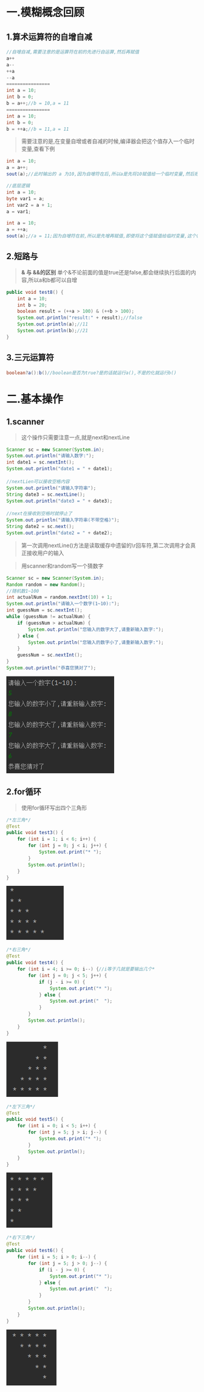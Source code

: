 # 一.模糊概念回顾

## 1.算术运算符的自增自减

```java
//自增自减,需要注意的是运算符在前的先进行自运算,然后再赋值
a++
a--
++a
--a
================
int a = 10;
int b = 0;
b = a++;//b = 10,a = 11
================
int a = 10;
int b = 0;
b = ++a;//b = 11,a = 11
```

>需要注意的是,在变量自增或者自减的时候,编译器会把这个值存入一个临时变量,查看下例

```java
int a = 10;
a = a++;
sout(a);//此时输出的 a 为10,因为自增符在后,所以a是先将10赋值给一个临时变量,然后把这个临时变量赋值给a,最后a的自增就会用另一个新的临时变量接收
```

```java
//底层逻辑
int a = 10;
byte var1 = a;
int var2 = a + 1;
a = var1;
```

```java
int a = 10;
a = ++a;
sout(a);//a = 11;因为自增符在前,所以是先增再赋值,即使将这个值赋值给临时变量,这个临时变量的值也是11
```
## 2.短路与

>**&  与  &&的区别**
>单个&不论前面的值是true还是false,都会继续执行后面的内容,所以a和b都可以自增

```Java
public void test8() {  
    int a = 10;  
    int b = 20;  
    boolean result = (++a > 100) & (++b > 100);  
    System.out.println("result:" + result);//false  
    System.out.println(a);//11  
    System.out.println(b);//21  
}
```
## 3.三元运算符

```Java
boolean?a():b()//boolean是否为true?是的话就运行a(),不是的化就运行b()
```
# 二.基本操作

## 1.scanner

>这个操作只需要注意一点,就是next和nextLine

```Java
Scanner sc = new Scanner(System.in);  
System.out.println("请输入数字:");  
int date1 = sc.nextInt();  
System.out.println("date1 = " + date1);  
  
//nextLien可以接收空格内容  
System.out.println("请输入字符串");  
String date3 = sc.nextLine();  
System.out.println("date3 = " + date3);  
  
//next在接收到空格时就停止了  
System.out.println("请输入字符串(不带空格)");  
String date2 = sc.next();  
System.out.println("date2 = " + date2);
```

>第一次调用nextLine()方法是读取缓存中遗留的\r回车符,第二次调用才会真正接收用户的输入

>用scanner和random写一个猜数字

```Java
Scanner sc = new Scanner(System.in);  
Random random = new Random();  
//随机数1~100  
int actualNum = random.nextInt(10) + 1;  
System.out.println("请输入一个数字(1~10):");  
int guessNum = sc.nextInt();  
while (guessNum != actualNum) {  
    if (guessNum > actualNum) {  
        System.out.println("您输入的数字大了,请重新输入数字:");  
    } else {  
        System.out.println("您输入的数字小了,请重新输入数字:");  
    }  
    guessNum = sc.nextInt();  
}  
System.out.println("恭喜您猜对了");
```

![](images/Java基础语法/file-20250401230117.png)

## 2.for循环

>使用for循环写出四个三角形

```Java
/*左三角*/  
@Test  
public void test3() {  
    for (int i = 1; i < 6; i++) {  
        for (int j = 0; j < i; j++) {  
            System.out.print("* ");  
        }  
        System.out.println();  
    }  
}
```

![](images/Java基础语法/file-20250401230255.png)

```Java
/*右三角*/  
@Test  
public void test4() {  
    for (int i = 4; i >= 0; i--) {//i等于几就是要输出几个*  
        for (int j = 0; j < 5; j++) {  
            if (j - i >= 0) {  
                System.out.print("* ");  
            } else {  
                System.out.print("  ");  
            }  
        }  
        System.out.println();  
    }  
}
```

![](images/Java基础语法/file-20250401230337.png)

```Java
/*左下三角*/  
@Test  
public void test5() {  
    for (int i = 0; i < 5; i++) {  
        for (int j = 5; j > i; j--) {  
            System.out.print("* ");  
        }  
        System.out.println();  
    }  
}
```

![](images/Java基础语法/file-20250401230400.png)

```Java
/*右下三角*/  
@Test  
public void test6() {  
    for (int i = 5; i > 0; i--) {  
        for (int j = 5; j > 0; j--) {  
            if (i - j >= 0) {  
                System.out.print("* ");  
            } else {  
                System.out.print("  ");  
            }  
        }  
        System.out.println();  
    }  
}
```

![](images/Java基础语法/file-20250401230426.png)

